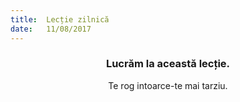 ```yaml
---
title:  Lecție zilnică
date:   11/08/2017
---
```


### <center>Lucrăm la această lecție.</center>
<center>Te rog intoarce-te mai tarziu.</center>